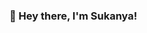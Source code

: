 ### 👋 Hey there, I'm Sukanya!

<!--


🔭 I’m currently teaching computers to learn on their own!

🔍 Exploring the world, one dataset at a time

🌱 I’m currently learning Data visualization and NLP

🤝 Ready to team up for tech magic :)


-->
